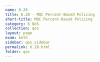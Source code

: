 ```yaml
---
name: 6.20
title: 6.20 - MQC Percent-Based Policing
short-title: MQC Percent-Based Policing
category: 6 QoS
collection: qos
layout: page
exam: both
sidebar: qos_sidebar
permalink: 6.20.html
folder: qos
---
```


